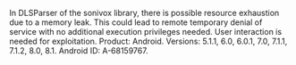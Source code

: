 In DLSParser of the sonivox library, there is possible resource exhaustion due to a memory leak. This could lead to remote temporary denial of service with no additional execution privileges needed. User interaction is needed for exploitation. Product: Android. Versions: 5.1.1, 6.0, 6.0.1, 7.0, 7.1.1, 7.1.2, 8.0, 8.1. Android ID: A-68159767.